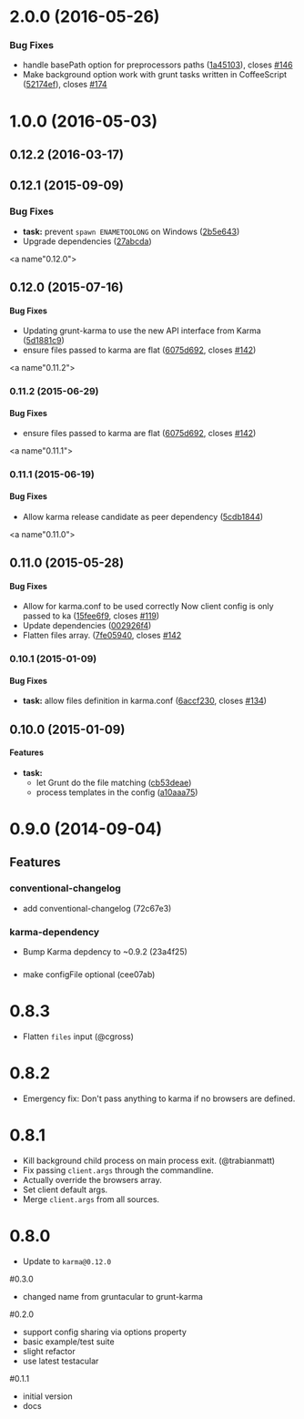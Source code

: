 <a name="2.0.0"></a>
# 2.0.0 (2016-05-26)


### Bug Fixes

* handle basePath option for preprocessors paths ([1a45103](https://github.com/karma-runner/grunt-karma/commit/1a45103)), closes [#146](https://github.com/karma-runner/grunt-karma/issues/146)
* Make background option work with grunt tasks written in CoffeeScript ([52174ef](https://github.com/karma-runner/grunt-karma/commit/52174ef)), closes [#174](https://github.com/karma-runner/grunt-karma/issues/174)



<a name="1.0.0"></a>
# 1.0.0 (2016-05-03)




<a name="0.12.2"></a>
## 0.12.2 (2016-03-17)




<a name="0.12.1"></a>
## 0.12.1 (2015-09-09)


### Bug Fixes

* **task:** prevent `spawn ENAMETOOLONG` on Windows ([2b5e643](https://github.com/karma-runner/grunt-karma/commit/2b5e643))
* Upgrade dependencies ([27abcda](https://github.com/karma-runner/grunt-karma/commit/27abcda))



<a name"0.12.0"></a>
## 0.12.0 (2015-07-16)


#### Bug Fixes

* Updating grunt-karma to use the new API interface from Karma ([5d1881c9](https://github.com/karma-runner/grunt-karma/commit/5d1881c9))
* ensure files passed to karma are flat ([6075d692](https://github.com/karma-runner/grunt-karma/commit/6075d692), closes [#142](https://github.com/karma-runner/grunt-karma/issues/142))


<a name"0.11.2"></a>
### 0.11.2 (2015-06-29)


#### Bug Fixes

* ensure files passed to karma are flat ([6075d692](https://github.com/karma-runner/grunt-karma/commit/6075d692), closes [#142](https://github.com/karma-runner/grunt-karma/issues/142))


<a name"0.11.1"></a>
### 0.11.1 (2015-06-19)


#### Bug Fixes

* Allow karma release candidate as peer dependency ([5cdb1844](https://github.com/karma-runner/grunt-karma/commit/5cdb1844))


<a name"0.11.0"></a>
## 0.11.0 (2015-05-28)


#### Bug Fixes

* Allow for karma.conf to be used correctly Now client config is only passed to ka ([15fee6f9](https://github.com/karma-runner/grunt-karma/commit/15fee6f9), closes [#119](https://github.com/karma-runner/grunt-karma/issues/119))
* Update dependencies ([002926f4](https://github.com/karma-runner/grunt-karma/commit/002926f4))
* Flatten files array. ([7fe05940](https://github.com/karma-runner/grunt-karma/commit/7fe05940), closes [#142](https://github.com/karma-runner/grunt-karma/issues/142)


<a name="0.10.1"></a>
### 0.10.1 (2015-01-09)


#### Bug Fixes

* **task:** allow files definition in karma.conf ([6accf230](https://github.com/karma-runner/grunt-karma/commit/6accf230ce3eb945627709cc80fe3eafc82b9944), closes [#134](https://github.com/karma-runner/grunt-karma/issues/134))


<a name="0.10.0"></a>
## 0.10.0 (2015-01-09)


#### Features

* **task:**
  * let Grunt do the file matching ([cb53deae](https://github.com/karma-runner/grunt-karma/commit/cb53deaef6da756be55e35c7d9fa57b84afda2ed))
  * process templates in the config ([a10aaa75](https://github.com/karma-runner/grunt-karma/commit/a10aaa7548267ab035f8f4689eb54b2ead9245ef))


# 0.9.0 (2014-09-04)

## Features
### conventional-changelog

* add conventional-changelog (72c67e3)

### karma-dependency

* Bump Karma depdency to ~0.9.2 (23a4f25)

###

* make configFile optional (cee07ab)




# 0.8.3
* Flatten `files` input (@cgross)

# 0.8.2
* Emergency fix: Don't pass anything to karma if no browsers are defined.

# 0.8.1
* Kill background child process on main process exit. (@trabianmatt)
* Fix passing `client.args` through the commandline.
* Actually override the browsers array.
* Set client default args.
* Merge `client.args` from all sources.

# 0.8.0
* Update to `karma@0.12.0`

#0.3.0
* changed name from gruntacular to grunt-karma

#0.2.0
* support config sharing via options property
* basic example/test suite
* slight refactor
* use latest testacular

#0.1.1
* initial version
* docs
